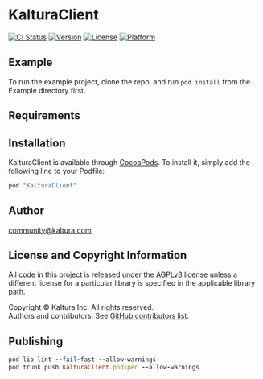 # KalturaClient

[![CI Status](http://img.shields.io/travis/kaltura/KalturaGeneratedAPIClientsSwift.svg?style=flat)](https://travis-ci.org/kaltura/KalturaGeneratedAPIClientsSwift)
[![Version](https://img.shields.io/cocoapods/v/KalturaClient.svg?style=flat)](http://cocoapods.org/pods/KalturaClient)
[![License](https://img.shields.io/cocoapods/l/KalturaClient.svg?style=flat)](http://cocoapods.org/pods/KalturaClient)
[![Platform](https://img.shields.io/cocoapods/p/KalturaClient.svg?style=flat)](http://cocoapods.org/pods/KalturaClient)

## Example

To run the example project, clone the repo, and run `pod install` from the Example directory first.

## Requirements

## Installation

KalturaClient is available through [CocoaPods](http://cocoapods.org). To install
it, simply add the following line to your Podfile:

```ruby
pod "KalturaClient"
```

## Author

community@kaltura.com

## License and Copyright Information
All code in this project is released under the [AGPLv3 license](http://www.gnu.org/licenses/agpl-3.0.html) unless a different license for a particular library is specified in the applicable library path.   

Copyright © Kaltura Inc. All rights reserved.   
Authors and contributors: See [GitHub contributors list](https://github.com/kaltura/playkit-ios-samples/graphs/contributors).  

## Publishing

```ruby
pod lib lint --fail-fast --allow-warnings
pod trunk push KalturaClient.podspec --allow-warnings 
```
